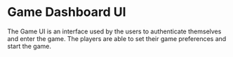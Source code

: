 # Game Dashboard UI
The Game UI is an interface used by the users to authenticate themselves and enter the game. The players are able to set their game preferences and start the game.